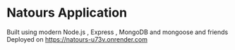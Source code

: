 # Natours Application

Built using modern Node.js , Express , MongoDB and mongoose and friends
Deployed on https://natours-u73v.onrender.com
